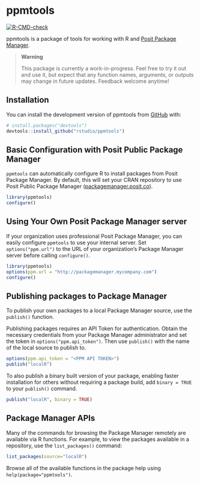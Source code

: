 
<!-- README.md is generated from README.Rmd. Please edit that file -->

# ppmtools

<!-- badges: start -->
[![R-CMD-check](https://github.com/rstudio/ppmtools/actions/workflows/R-CMD-check.yaml/badge.svg)](https://github.com/rstudio/ppmtools/actions/workflows/R-CMD-check.yaml)
<!-- badges: end -->

ppmtools is a package of tools for working with R and [Posit Package
Manager](https://posit.co/products/enterprise/package-manager/).

> **Warning**
>
> This package is currently a work-in-progress. Feel free to try it out
> and use it, but expect that any function names, arguments, or outputs
> may change in future updates. Feedback welcome anytime!

## Installation

You can install the development version of ppmtools from
[GitHub](https://github.com/) with:

``` r
# install.packages("devtools")
devtools::install_github("rstudio/ppmtools")
```

## Basic Configuration with Posit Public Package Manager

`ppmtools` can automatically configure R to install packages from Posit
Package Manager. By default, this will set your CRAN repository to use
Posit Public Package Manager
([packagemanager.posit.co](https://packagemanager.posit.co)).

``` r
library(ppmtools)
configure()
```

## Using Your Own Posit Package Manager server

If your organization uses professional Posit Package Manager, you can
easily configure `ppmtools` to use your internal server. Set
`options("ppm.url")` to the URL of your organization’s Package Manager
server before calling `configure()`.

``` r
library(ppmtools)
options(ppm.url = "http://packagemanager.mycompany.com")
configure()
```

## Publishing packages to Package Manager

To publish your own packages to a local Package Manager source, use the
`publish()` function.

Publishing packages requires an API Token for authentication. Obtain the
necessary credentials from your Package Manager administrator and set
the token in `options("ppm.api_token")`. Then use `publish()` with the
name of the local source to publish to.

``` r
options(ppm.api_token = "<PPM API TOKEN>")
publish("localR")
```

To also publish a binary built version of your package, enabling faster
installation for others without requiring a package build, add
`binary = TRUE` to your `publish()` command.

``` r
publish("localR", binary = TRUE)
```

## Package Manager APIs

Many of the commands for browsing the Package Manager remotely are
available via R functions. For example, to view the packages available
in a repository, use the `list_packages()` command:

``` r
list_packages(source="localR")
```

Browse all of the available functions in the package help using
`help(package="ppmtools")`.
